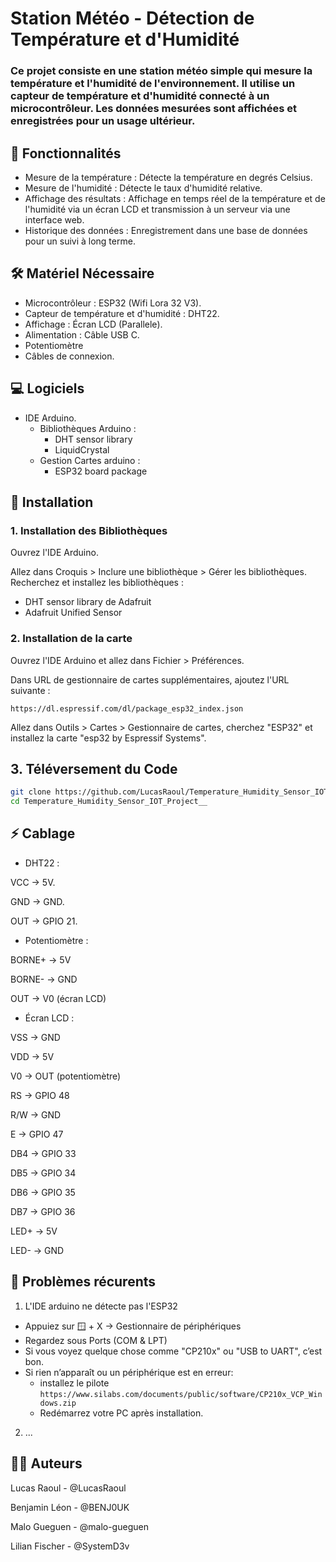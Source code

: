 # Station Météo - Détection de Température et d'Humidité
### Ce projet consiste en une station météo simple qui mesure la température et l'humidité de l'environnement. Il utilise un capteur de température et d'humidité connecté à un microcontrôleur. Les données mesurées sont affichées et enregistrées pour un usage ultérieur.

## 🚀 Fonctionnalités
- Mesure de la température : Détecte la température en degrés Celsius.
- Mesure de l'humidité : Détecte le taux d'humidité relative.
- Affichage des résultats : Affichage en temps réel de la température et de l'humidité via un écran LCD et transmission à un serveur via une interface web.
- Historique des données : Enregistrement dans une base de données pour un suivi à long terme.
## 🛠️ Matériel Nécessaire
- Microcontrôleur : ESP32 (Wifi Lora 32 V3).
- Capteur de température et d'humidité : DHT22.
- Affichage : Écran LCD (Parallele).
- Alimentation : Câble USB C.
- Potentiomètre
- Câbles de connexion.
## 💻 Logiciels
- IDE Arduino.
  - Bibliothèques Arduino :
    - DHT sensor library 
    - LiquidCrystal
  - Gestion Cartes arduino :
    - ESP32 board package
## 📝 Installation
### 1. Installation des Bibliothèques

Ouvrez l'IDE Arduino.

Allez dans Croquis > Inclure une bibliothèque > Gérer les bibliothèques.
Recherchez et installez les bibliothèques :
- DHT sensor library de Adafruit
- Adafruit Unified Sensor
### 2. Installation de la carte 
Ouvrez l'IDE Arduino et allez dans Fichier > Préférences.

Dans URL de gestionnaire de cartes supplémentaires, ajoutez l'URL suivante :
 ```
 https://dl.espressif.com/dl/package_esp32_index.json
```

Allez dans Outils > Cartes > Gestionnaire de cartes, cherchez "ESP32" et installez la carte "esp32 by Espressif Systems".

## 3. Téléversement du Code

``` bash
git clone https://github.com/LucasRaoul/Temperature_Humidity_Sensor_IOT_Project__.git
cd Temperature_Humidity_Sensor_IOT_Project__
```
## ⚡ Cablage
- DHT22 :

VCC → 5V.

GND → GND.

OUT → GPIO 21.

- Potentiomètre :

BORNE+ → 5V

BORNE- → GND

OUT → V0 (écran LCD)

- Écran LCD :

VSS → GND

VDD → 5V

V0 → OUT (potentiomètre)

RS → GPIO 48

R/W → GND

E → GPIO 47

DB4 → GPIO 33

DB5 → GPIO 34

DB6 → GPIO 35

DB7 → GPIO 36

LED+ → 5V

LED- → GND

## 🔧 Problèmes récurents
1. L'IDE arduino ne détecte pas l'ESP32
- Appuiez sur 🪟 + X → Gestionnaire de périphériques
- Regardez sous Ports (COM & LPT)
- Si vous voyez quelque chose comme "CP210x" ou "USB to UART", c’est bon.
- Si rien n’apparaît ou un périphérique est en erreur:
  -  installez le pilote ```https://www.silabs.com/documents/public/software/CP210x_VCP_Windows.zip```
  - Redémarrez votre PC après installation.
2. ...
## 👨‍💻 Auteurs
Lucas Raoul - @LucasRaoul

Benjamin Léon - @BENJ0UK

Malo Gueguen - @malo-gueguen

Lilian Fischer - @SystemD3v
